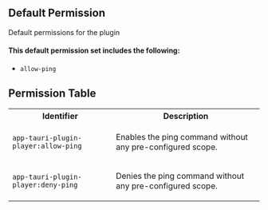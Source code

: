 ## Default Permission

Default permissions for the plugin

#### This default permission set includes the following:

- `allow-ping`

## Permission Table

<table>
<tr>
<th>Identifier</th>
<th>Description</th>
</tr>

<tr>
<td>

`app-tauri-plugin-player:allow-ping`

</td>
<td>

Enables the ping command without any pre-configured scope.

</td>
</tr>

<tr>
<td>

`app-tauri-plugin-player:deny-ping`

</td>
<td>

Denies the ping command without any pre-configured scope.

</td>
</tr>
</table>
